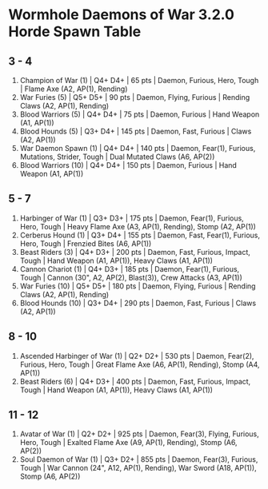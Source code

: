 # Wormhole Daemons of War 3.2.0 Horde Spawn Table

## 3 - 4

1. Champion of War (1) | Q4+ D4+ | 65 pts | Daemon, Furious, Hero, Tough | Flame Axe (A2, AP(1), Rending)
1. War Furies (5) | Q5+ D5+ | 90 pts | Daemon, Flying, Furious | Rending Claws (A2, AP(1), Rending)
1. Blood Warriors (5) | Q4+ D4+ | 75 pts | Daemon, Furious | Hand Weapon (A1, AP(1))
1. Blood Hounds (5) | Q3+ D4+ | 145 pts | Daemon, Fast, Furious | Claws (A2, AP(1))
1. War Daemon Spawn (1) | Q4+ D4+ | 140 pts | Daemon, Fear(1), Furious, Mutations, Strider, Tough | Dual Mutated Claws (A6, AP(2))
1. Blood Warriors (10) | Q4+ D4+ | 150 pts | Daemon, Furious | Hand Weapon (A1, AP(1))

## 5 - 7

1. Harbinger of War (1) | Q3+ D3+ | 175 pts | Daemon, Fear(1), Furious, Hero, Tough | Heavy Flame Axe (A3, AP(1), Rending), Stomp (A2, AP(1))
1. Cerberus Hound (1) | Q3+ D4+ | 155 pts | Daemon, Fast, Fear(1), Furious, Hero, Tough | Frenzied Bites (A6, AP(1))
1. Beast Riders (3) | Q4+ D3+ | 200 pts | Daemon, Fast, Furious, Impact, Tough | Hand Weapon (A1, AP(1)), Heavy Claws (A1, AP(1))
1. Cannon Chariot (1) | Q4+ D3+ | 185 pts | Daemon, Fear(1), Furious, Tough | Cannon (30", A2, AP(2), Blast(3)), Crew Attacks (A3, AP(1))
1. War Furies (10) | Q5+ D5+ | 180 pts | Daemon, Flying, Furious | Rending Claws (A2, AP(1), Rending)
1. Blood Hounds (10) | Q3+ D4+ | 290 pts | Daemon, Fast, Furious | Claws (A2, AP(1))

## 8 - 10

1. Ascended Harbinger of War (1) | Q2+ D2+ | 530 pts | Daemon, Fear(2), Furious, Hero, Tough | Great Flame Axe (A6, AP(1), Rending), Stomp (A4, AP(1))
1. Beast Riders (6) | Q4+ D3+ | 400 pts | Daemon, Fast, Furious, Impact, Tough | Hand Weapon (A1, AP(1)), Heavy Claws (A1, AP(1))

## 11 - 12

1. Avatar of War (1) | Q2+ D2+ | 925 pts | Daemon, Fear(3), Flying, Furious, Hero, Tough | Exalted Flame Axe (A9, AP(1), Rending), Stomp (A6, AP(2))
1. Soul Daemon of War (1) | Q3+ D2+ | 855 pts | Daemon, Fear(3), Furious, Tough | War Cannon (24", A12, AP(1), Rending), War Sword (A18, AP(1)), Stomp (A6, AP(2))